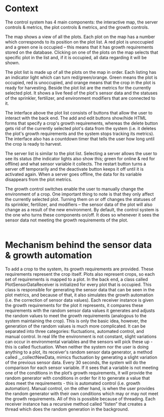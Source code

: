 # Context
The control system has 4 main components: the interactive map, the server controls & metrics, the plot controls & metrics, and the growth controls.

The map shows a view of all the plots. Each plot on the map has a number which corresponds to its position on the plot list. A red plot is unoccupied and a green one is occupied – this means that it has growth requirements stored on the database. Clicking on one of the plots on the map selects that specific plot in the list and, if it is occupied, all data regarding it will be shown.

The plot list is made up of all the plots on the map in order. Each listing has an indicator light which can turn red/green/orange. Green means the plot is occupied, red is unoccupied, and orange means that the crop in the plot is ready for harvesting. Beside the plot list are the metrics for the currently selected plot. It shows a live feed of the plot's sensor data and the statuses of the sprinkler, fertilizer, and environment modifiers that are connected to it.

The interface above the plot list consists of buttons that allow the user to interact with the back end. The add and edit buttons show/hide HTML forms that specify a crop's growth requirements, whereas the delete button gets rid of the currently selected plot's data from the system (i.e. it deletes the plot's growth requirements and the system stops tracking its metrics). The interface also has a countdown timer that tells the user how long until the crop is ready to harvest.

The server list is similar to the plot list. Selecting a server allows the user to see its status (the indicator lights also show this; green for online & red for offline) and what sensor variable it collects. The restart button turns a server off temporarily and the deactivate button keeps it off until it is activated again. When a server goes offline, the data for its variable disappears from the plot metrics.

The growth control switches enable the user to manually change the environment of a crop. One important thing to note is that they only affect the currently selected plot. Turning them on or off changes the statuses of its sprinkler, fertilizer, and modifiers – the sensor data of the plot will also change as a result of the new environment. By default, the control system is the one who turns these components on/off. It does so whenever it sees the sensor data not meeting the growth requirements of the plot.<br><br>

# Mechanism behind the sensor data & growth automation
To add a crop to the system, its growth requirements are provided. These requirements represent the crop itself. Plots also represent crops, so each set of requirements is mapped to a plot. In the back end, a class called PlotSensorDataReceiver is initialized for every plot that is occupied. This class is responsible for generating the sensor data that can be seen in the plot metrics, and because of that, it also simulates the growth automation (i.e. the correction of sensor data values). Each receiver instance is given the growth requirements for the plot it represents, it compares these requirements with the random sensor data values it generates and adjusts the random values to meet the growth requirements (analogous to the system maintaining the crop). This is only the basic idea, however, the generation of the random values is much more complicated. It can be separated into three categories: fluctuations, automated control, and manual control. In real life the environment is not constant, slight variations can occur in environmental variables and the sensors will pick these up - this is called fluctuation. When neither the system nor the user is doing anything to a plot, its receiver's random sensor data generator, a method called __collectNewData, mimics fluctuation by generating a slight variation of the previous sensor data. Every 30 seconds, the system will do the comparison for each sensor variable. If it sees that a variable is not meeting one of the conditions in the plot’s growth requirements, it will provide the random generator with conditions in order for it to generate a value that does meet the requirements - this is automated control (i.e. growth automation). Manual control, on the other hand, is when the user provides the random generator with their own conditions which may or may not meet the growth requirements. All of this is possible because of threading. Each receiver instance has a recursive method called “listen” that creates a thread which does the random generation in the background.
